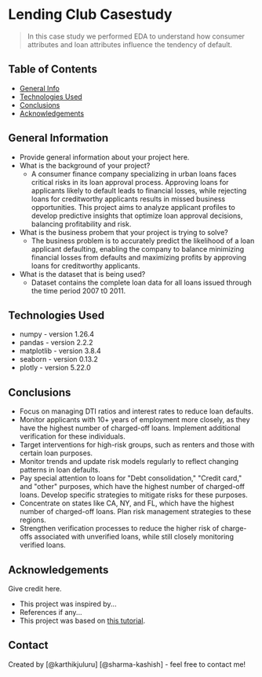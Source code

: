 # Lending Club Casestudy
> In this case study we performed EDA to understand how consumer attributes and loan attributes influence the tendency of default.


## Table of Contents
* [General Info](#general-information)
* [Technologies Used](#technologies-used)
* [Conclusions](#conclusions)
* [Acknowledgements](#acknowledgements)

<!-- You can include any other section that is pertinent to your problem -->

## General Information
- Provide general information about your project here.
- What is the background of your project?
    - A consumer finance company specializing in urban loans faces critical risks in its loan approval process. Approving loans for applicants likely to default leads to financial losses, while rejecting loans for creditworthy applicants results in missed business opportunities. This project aims to analyze applicant profiles to develop predictive insights that optimize loan approval decisions, balancing profitability and risk.
- What is the business probem that your project is trying to solve?
    - The business problem is to accurately predict the likelihood of a loan applicant defaulting, enabling the company to balance minimizing financial losses from defaults and maximizing profits by approving loans for creditworthy applicants.
- What is the dataset that is being used?
    - Dataset contains the complete loan data for all loans issued through the time period 2007 t0 2011.

<!-- You don't have to answer all the questions - just the ones relevant to your project. -->

## Technologies Used
- numpy - version 1.26.4
- pandas - version 2.2.2
- matplotlib - version 3.8.4
- seaborn - version 0.13.2
- plotly - version 5.22.0

<!-- As the libraries versions keep on changing, it is recommended to mention the version of library used in this project -->

## Conclusions
- Focus on managing DTI ratios and interest rates to reduce loan defaults.
- Monitor applicants with 10+ years of employment more closely, as they have the highest number of charged-off loans. Implement additional verification for these individuals.
- Target interventions for high-risk groups, such as renters and those with certain loan purposes.
- Monitor trends and update risk models regularly to reflect changing patterns in loan defaults.
- Pay special attention to loans for "Debt consolidation," "Credit card," and "other" purposes, which have the highest number of charged-off loans. Develop specific strategies to mitigate risks for these purposes.
- Concentrate on states like CA, NY, and FL, which have the highest number of charged-off loans. Plan risk management strategies to these regions.
- Strengthen verification processes to reduce the higher risk of charge-offs associated with unverified loans, while still closely monitoring verified loans.

<!-- You don't have to answer all the questions - just the ones relevant to your project. -->


## Acknowledgements
Give credit here.
- This project was inspired by...
- References if any...
- This project was based on [this tutorial](https://www.example.com).


## Contact
Created by [@karthikjuluru] [@sharma-kashish] - feel free to contact me!


<!-- Optional -->
<!-- ## License -->
<!-- This project is open source and available under the [... License](). -->

<!-- You don't have to include all sections - just the one's relevant to your project -->
